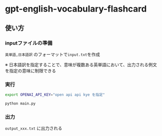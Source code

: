 # gpt-english-vocabulary-flashcard

## 使い方

### inputファイルの準備

`英単語,日本語訳` のフォーマットで`input.txt`を作成

※ 日本語訳を指定することで、意味が複数ある英単語において、出力される例文を指定の意味に制限できる

### 実行
```bash
export OPENAI_API_KEY="open api api kye を指定"

python main.py
```

### 出力

`output_xxx.txt` に出力される
